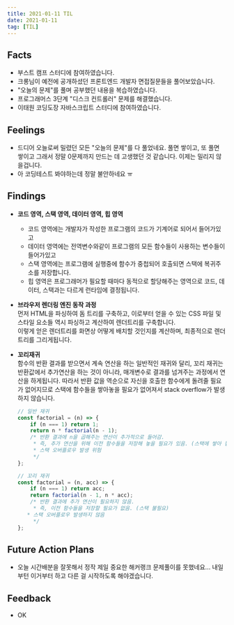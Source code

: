 ```yaml
---
title: 2021-01-11 TIL
date: 2021-01-11
tag: [TIL]
---
```


## Facts

- 부스트 캠프 스터디에 참여하였습니다.
- 크롱님이 예전에 공개하셨던 프론트엔드 개발자 면접질문들을 풀어보았습니다.
- "오늘의 문제"를 풀며 공부했던 내용을 복습하였습니다. 
- 프로그래머스 3단계 "디스크 컨트롤러" 문제를 해결했습니다.
- 이태원 코딩도장 자바스크립트 스터디에 참여하였습니다.

## Feelings

- 드디어 오늘로써 밀렸던 모든 "오늘의 문제"를 다 풀었네요. 풀면 쌓이고, 또 풀면 쌓이고 그래서 정말 0문제까지 만드는 데 고생했던 것 같습니다. 이제는 밀리지 않을겁니다.
- 아 코딩테스트 봐야하는데 정말 불안하네요 ㅠ

## Findings

- **코드 영역, 스택 영역, 데이터 영역, 힙 영역**
  - 코드 영역에는 개발자가 작성한 프로그램의 코드가 기계어로 되어서 들어가있고
  - 데이터 영역에는 전역변수와같이 프로그램의 모든 함수들이 사용하는 변수들이 들어가있고
  - 스택 영역에는 프로그램에 실행중에 함수가 중첩되어 호출되면 스택에 복귀주소를 저장합니다.
  - 힙 영역은 프로그래머가 필요할 때마다 동적으로 할당해주는 영역으로 코드, 데이터, 스택과는 다르게 런타임에 결정됩니다.

- **브라우저 렌더링 엔진 동작 과정**  
  먼저 HTML을 파싱하여 돔 트리를 구축하고, 이로부터 얻을 수 있는 CSS 파일 및 스타일 요소들 역시 파싱하고 계산하여 렌더트리를 구축합니다.  
  이렇게 얻은 렌더트리를 화면상 어떻게 배치할 것인지를 계산하며, 최종적으로 렌더트리를 그리게됩니다.

- **꼬리재귀**  
  함수의 반환 결과를 받으면서 계속 연산을 하는 일반적인 재귀와 달리, 꼬리 재귀는 반환값에서 추가연산을 하는 것이 아니라, 매개변수로 결과를 넘겨주는 과정에서 연산을 하게됩니다. 따라서 반환 값을 역순으로 자신을 호출한 함수에게 돌려줄 필요가 없어지므로 스택에 함수들을 쌓아놓을 필요가 없어져서 stack overflow가 발생하지 않습니다.

    ```js
    // 일반 재귀
    const factorial = (n) => {
    	if (n === 1) return 1;
    	return n * factorial(n - 1);
    	/* 반환 결과에 n을 곱해주는 연산이 추가적으로 들어감.
    	 * 즉, 추가 연산을 위해 이전 함수들을 저장해 놓을 필요가 있음. (스택에 쌓아 놓음)
    	 * 스택 오버플로우 발생 위험
    	 */ 
    };

    // 꼬리 재귀
    const factorial = (n, acc) => {
    	if (n === 1) return acc;
    	return factorial(n - 1, n * acc);
    	/* 반환 결과에 추가 연산이 필요하지 않음. 
    	 * 즉, 이전 함수들을 저장할 필요가 없음. (스택 불필요)
       * 스택 오버플로우 발생하지 않음
    	 */
    };
    ```

## Future Action Plans

- 오늘 시간배분을 잘못해서 정작 제일 중요한 해커랭크 문제풀이를 못했네요... 내일부턴 이거부터 하고 다른 걸 시작하도록 해야겠습니다.

## Feedback

- OK
